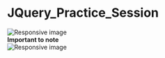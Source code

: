 # JQuery_Practice_Session
<img src="https://th.bing.com/th/id/OIP.3W0Vhz02wBXmrDBhuuvo_QHaHa?rs=1&pid=ImgDetMain" class="img-fluid" alt="Responsive image">
<br>
<b>Important to note</b>
<br>
<img src="https://github.com/ayushsiloiya619/JQuery_Practice_Session/assets/85118674/a9819d6f-df59-475a-a1c4-c416003ef4d0" class="img-fluid" alt="Responsive image">
